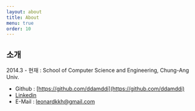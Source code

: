 ```yaml
---
layout: about
title: About
menu: true
order: 10
---
```


## 소개  

2014.3 - 현재 : School of Computer Science and Engineering, Chung-Ang Univ.  

- Github : [https://github.com/ddamddi](https://github.com/ddamddi)
- [Linkedin](https://www.linkedin.com/in/gyeong-hyeon-kim-3aa89817a/)
- E-Mail : [leonardkkh@gmail.com](mailto:leonardkkh@gmail.com)



